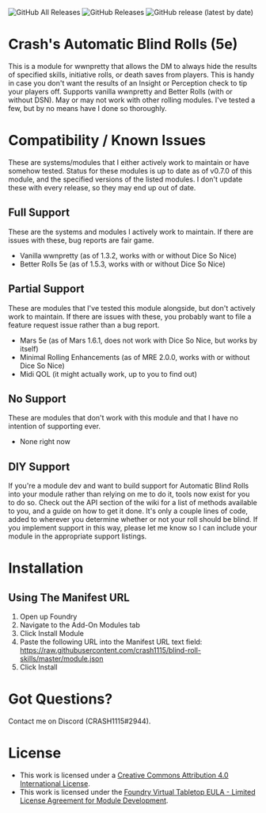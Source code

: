 ![GitHub All Releases](https://img.shields.io/github/downloads/crash1115/blind-roll-skills/total) ![GitHub Releases](https://img.shields.io/github/downloads/crash1115/blind-roll-skills/latest/total) ![GitHub release (latest by date)](https://img.shields.io/github/v/release/crash1115/blind-roll-skills?label=latest%20version)

# Crash's Automatic Blind Rolls (5e)
This is a module for wwnpretty that allows the DM to always hide the results of specified skills, initiative rolls, or death saves from players. This is handy in case you don't want the results of an Insight or Perception check to tip your players off. Supports vanilla wwnpretty and Better Rolls (with or without DSN). May or may not work with other rolling modules. I've tested a few, but by no means have I done so thoroughly.

# Compatibility / Known Issues
These are systems/modules that I either actively work to maintain or have somehow tested. Status for these modules is up to date as of v0.7.0 of this module, and the specified versions of the listed modules. I don't update these with every release, so they may end up out of date.

## Full Support
These are the systems and modules I actively work to maintain. If there are issues with these, bug reports are fair game.
- Vanilla wwnpretty (as of 1.3.2, works with or without Dice So Nice)
- Better Rolls 5e (as of 1.5.3, works with or without Dice So Nice)

## Partial Support
These are modules that I've tested this module alongside, but don't actively work to maintain. If there are issues with these, you probably want to file a feature request issue rather than a bug report.
- Mars 5e (as of Mars 1.6.1, does not work with Dice So Nice, but works by itself)
- Minimal Rolling Enhancements (as of MRE 2.0.0, works with or without Dice So Nice)
- Midi QOL (it might actually work, up to you to find out)

## No Support
These are modules that don't work with this module and that I have no intention of supporting ever.
- None right now


## DIY Support
If you're a module dev and want to build support for Automatic Blind Rolls into your module rather than relying on me to do it, tools now exist for you to do so. Check out the API section of the wiki for a list of methods available to you, and a guide on how to get it done. It's only a couple lines of code, added to wherever you determine whether or not your roll should be blind. If you implement support in this way, please let me know so I can include your module in the appropriate support listings.

# Installation
## Using The Manifest URL
1. Open up Foundry
2. Navigate to the Add-On Modules tab
3. Click Install Module
4. Paste the following URL into the Manifest URL text field: https://raw.githubusercontent.com/crash1115/blind-roll-skills/master/module.json
5. Click Install

# Got Questions?
Contact me on Discord (CRASH1115#2944).

# License
- This work is licensed under a [Creative Commons Attribution 4.0 International License](https://creativecommons.org/licenses/by/4.0/legalcode).
- This work is licensed under the [Foundry Virtual Tabletop EULA - Limited License Agreement for Module Development](https://foundryvtt.com/article/license/).
